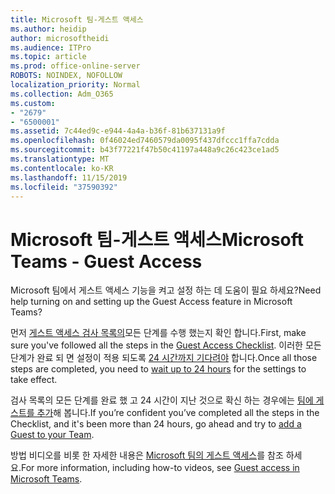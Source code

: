```yaml
---
title: Microsoft 팀-게스트 액세스
ms.author: heidip
author: microsoftheidi
ms.audience: ITPro
ms.topic: article
ms.prod: office-online-server
ROBOTS: NOINDEX, NOFOLLOW
localization_priority: Normal
ms.collection: Adm_O365
ms.custom:
- "2679"
- "6500001"
ms.assetid: 7c44ed9c-e944-4a4a-b36f-81b637131a9f
ms.openlocfilehash: 0f46024ed7460579da0095f437dfccc1ffa7cdda
ms.sourcegitcommit: b43f77221f47b50c41197a448a9c26c423ce1ad5
ms.translationtype: MT
ms.contentlocale: ko-KR
ms.lasthandoff: 11/15/2019
ms.locfileid: "37590392"
---
```

# <a name="microsoft-teams---guest-access"></a><span data-ttu-id="26b0e-102">Microsoft 팀-게스트 액세스</span><span class="sxs-lookup"><span data-stu-id="26b0e-102">Microsoft Teams - Guest Access</span></span>

<span data-ttu-id="26b0e-103">Microsoft 팀에서 게스트 액세스 기능을 켜고 설정 하는 데 도움이 필요 하세요?</span><span class="sxs-lookup"><span data-stu-id="26b0e-103">Need help turning on and setting up the Guest Access feature in Microsoft Teams?</span></span>  

<span data-ttu-id="26b0e-104">먼저 [게스트 액세스 검사 목록의](https://docs.microsoft.com/en-us/microsoftteams/guest-access-checklist)모든 단계를 수행 했는지 확인 합니다.</span><span class="sxs-lookup"><span data-stu-id="26b0e-104">First, make sure you've followed all the steps in the [Guest Access Checklist](https://docs.microsoft.com/en-us/microsoftteams/guest-access-checklist).</span></span> <span data-ttu-id="26b0e-105">이러한 모든 단계가 완료 되 면 설정이 적용 되도록 [24 시간까지 기다려야](https://docs.microsoft.com/en-us/microsoftteams/manage-guests#guest-access-latencies) 합니다.</span><span class="sxs-lookup"><span data-stu-id="26b0e-105">Once all those steps are completed, you need to [wait up to 24 hours](https://docs.microsoft.com/en-us/microsoftteams/manage-guests#guest-access-latencies) for the settings to take effect.</span></span>

<span data-ttu-id="26b0e-106">검사 목록의 모든 단계를 완료 했 고 24 시간이 지난 것으로 확신 하는 경우에는 [팀에 게스트를 추가](https://support.office.com/en-us/article/add-guests-to-a-team-in-teams-fccb4fa6-f864-4508-bdde-256e7384a14f#ID0EAABAAA=Desktop)해 봅니다.</span><span class="sxs-lookup"><span data-stu-id="26b0e-106">If you’re confident you’ve completed all the steps in the Checklist, and it's been more than 24 hours, go ahead and try to [add a Guest to your Team](https://support.office.com/en-us/article/add-guests-to-a-team-in-teams-fccb4fa6-f864-4508-bdde-256e7384a14f#ID0EAABAAA=Desktop).</span></span>

<span data-ttu-id="26b0e-107">방법 비디오를 비롯 한 자세한 내용은 [Microsoft 팀의 게스트 액세스](https://docs.microsoft.com/microsoftteams/guest-access)를 참조 하세요.</span><span class="sxs-lookup"><span data-stu-id="26b0e-107">For more information, including how-to videos, see [Guest access in Microsoft Teams](https://docs.microsoft.com/microsoftteams/guest-access).</span></span>
